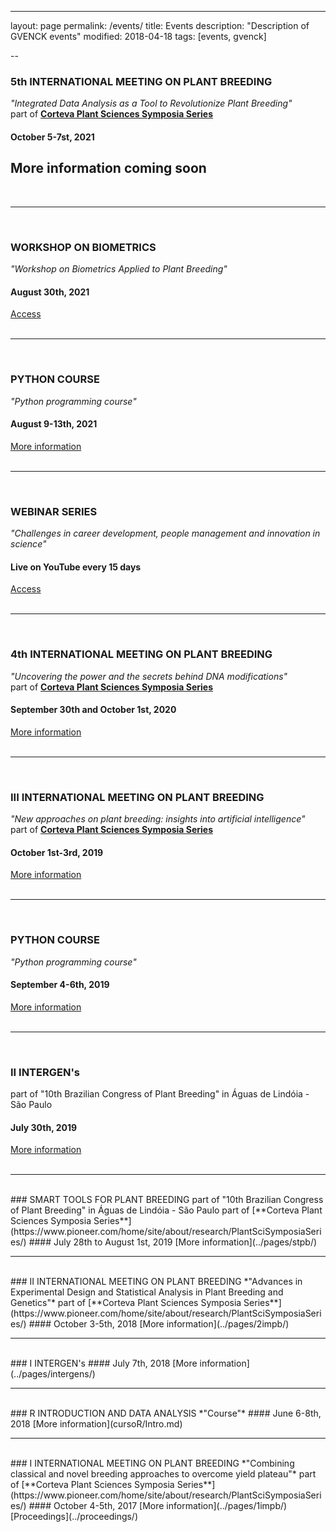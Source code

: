 ---
layout: page
permalink: /events/
title: Events
description: "Description of GVENCK events"
modified: 2018-04-18
tags: [events, gvenck]

--

### 5th INTERNATIONAL MEETING ON PLANT BREEDING
*"Integrated Data Analysis as a Tool to Revolutionize Plant Breeding"*  
part of [**Corteva Plant Sciences Symposia Series**](https://www.pioneer.com/home/site/about/research/PlantSciSymposiaSeries/)  
#### October 5-7st, 2021
## More information coming soon 
<br>

<center><hr></center>

<br>

### WORKSHOP ON BIOMETRICS
*"Workshop on Biometrics Applied to Plant Breeding"*  
#### August 30th, 2021
[Access]( https://lnkd.in/dj5KvQQP)  
<br>

<center><hr></center>

<br>

### PYTHON COURSE
*"Python programming course"*  
#### August 9-13th, 2021
[More information](https://fealq.org.br/eventos/introducao-a-programacao-em-python/)  
<br>

<center><hr></center>

<br>

### WEBINAR SERIES
*"Challenges in career development, people management and innovation in science"*  
#### Live on YouTube every 15 days
[Access](https://www.youtube.com/channel/UCtktI38h0tEL6u8ryPoncnQ)  
<br>

<center><hr></center>

<br>

### 4th INTERNATIONAL MEETING ON PLANT BREEDING
*"Uncovering the power and the secrets behind DNA modifications"*  
part of [**Corteva Plant Sciences Symposia Series**](https://www.pioneer.com/home/site/about/research/PlantSciSymposiaSeries/)  
#### September 30th and October 1st, 2020
[More information](../pages/4impb/)  
<br>

<center><hr></center>

<br>

### III INTERNATIONAL MEETING ON PLANT BREEDING
*"New approaches on plant breeding: insights into artificial intelligence"*  
part of [**Corteva Plant Sciences Symposia Series**](https://www.pioneer.com/home/site/about/research/PlantSciSymposiaSeries/)  
#### October 1st-3rd, 2019
[More information](../pages/3impb/)  
<br>

<center><hr></center>

<br>

### PYTHON COURSE
*"Python programming course"*  
#### September 4-6th, 2019
[More information](../pages/curso-python/)  
<br>

<center><hr></center>

<br>

### II INTERGEN's
part of "10th Brazilian Congress of Plant Breeding" in Águas de Lindóia - São Paulo  
#### July 30th, 2019
[More information](../pages/intergens2/)  
<br>

<center><hr></center>

<br>
### SMART TOOLS FOR PLANT BREEDING
part of "10th Brazilian Congress of Plant Breeding" in Águas de Lindóia - São Paulo  
part of [**Corteva Plant Sciences Symposia Series**](https://www.pioneer.com/home/site/about/research/PlantSciSymposiaSeries/)  
#### July 28th to August 1st, 2019
[More information](../pages/stpb/)  
<br>

<center><hr></center>

<br>
### II INTERNATIONAL MEETING ON PLANT BREEDING
*"Advances in Experimental Design and Statistical Analysis in Plant Breeding and Genetics"*  
part of [**Corteva Plant Sciences Symposia Series**](https://www.pioneer.com/home/site/about/research/PlantSciSymposiaSeries/)  
#### October 3-5th, 2018
[More information](../pages/2impb/)  
<br>

<center><hr></center>

<br>
### I INTERGEN's
#### July 7th, 2018
[More information](../pages/intergens/)  
<br>

<center><hr></center>

<br>
### R INTRODUCTION AND DATA ANALYSIS 
*"Course"*
#### June 6-8th, 2018
[More information](cursoR/Intro.md)
<br>

<center><hr></center>

<br>
### I INTERNATIONAL MEETING ON PLANT BREEDING
*"Combining classical and novel breeding approaches to overcome yield plateau"*  
part of [**Corteva Plant Sciences Symposia Series**](https://www.pioneer.com/home/site/about/research/PlantSciSymposiaSeries/)  
#### October 4-5th, 2017
[More information](../pages/1impb/)  
[Proceedings](../proceedings/)  

